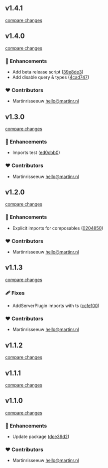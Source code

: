 
## v1.4.1

[compare changes](https://github.com/martinrisseeuw/nuxt-optimizely/compare/v1.4.0...v1.4.1)

## v1.4.0

[compare changes](https://github.com/martinrisseeuw/nuxt-optimizely/compare/v1.3.0...v1.4.0)

### 🚀 Enhancements

- Add beta release script ([39e8de3](https://github.com/martinrisseeuw/nuxt-optimizely/commit/39e8de3))
- Add disable query & types ([4cad747](https://github.com/martinrisseeuw/nuxt-optimizely/commit/4cad747))

### ❤️ Contributors

- Martinrisseeuw <hello@martinr.nl>

## v1.3.0

[compare changes](https://github.com/martinrisseeuw/nuxt-optimizely/compare/v1.2.0...v1.3.0)

### 🚀 Enhancements

- Imports test ([ed0cbb0](https://github.com/martinrisseeuw/nuxt-optimizely/commit/ed0cbb0))

### ❤️ Contributors

- Martinrisseeuw <hello@martinr.nl>

## v1.2.0

[compare changes](https://github.com/martinrisseeuw/nuxt-optimizely/compare/v1.1.3...v1.2.0)

### 🚀 Enhancements

- Explicit imports for composables ([0204850](https://github.com/martinrisseeuw/nuxt-optimizely/commit/0204850))

### ❤️ Contributors

- Martinrisseeuw <hello@martinr.nl>

## v1.1.3

[compare changes](https://github.com/martinrisseeuw/nuxt-optimizely/compare/v1.1.2...v1.1.3)

### 🩹 Fixes

- AddServerPlugin imports with ts ([ccfe100](https://github.com/martinrisseeuw/nuxt-optimizely/commit/ccfe100))

### ❤️ Contributors

- Martinrisseeuw <hello@martinr.nl>

## v1.1.2

[compare changes](https://github.com/martinrisseeuw/nuxt-optimizely/compare/v1.1.1...v1.1.2)

## v1.1.1

[compare changes](https://github.com/martinrisseeuw/nuxt-optimizely/compare/v1.1.0...v1.1.1)

## v1.1.0

[compare changes](https://github.com/martinrisseeuw/nuxt-optimizely/compare/v1.0.0-beta.2...v1.1.0)

### 🚀 Enhancements

- Update package ([dce39d2](https://github.com/martinrisseeuw/nuxt-optimizely/commit/dce39d2))

### ❤️ Contributors

- Martinrisseeuw <hello@martinr.nl>

